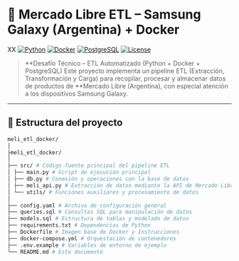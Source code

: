 # 🚀 Mercado Libre ETL – Samsung Galaxy (Argentina) + Docker
XX
[![Python](https://img.shields.io/badge/Python-3.10+-blue.svg)](https://www.python.org/)
[![Docker](https://img.shields.io/badge/Docker-Enabled-blue.svg)](https://www.docker.com/)
[![PostgreSQL](https://img.shields.io/badge/PostgreSQL-SQL-green.svg)](https://www.postgresql.org/)
[![License](https://img.shields.io/badge/license-MIT-green.svg)](LICENSE)

> **Desafío Técnico – ETL Automatizado (Python + Docker + PostgreSQL)
Este proyecto implementa un pipeline ETL (Extracción, Transformación y Carga) para recopilar, procesar y almacenar datos de productos de 
**Mercado Libre (Argentina), con especial atención a los dispositivos Samsung Galaxy.
---
## 🧩 Estructura del proyecto

```bash
meli_etl_docker/
│
├meli_etl_docker/
│
├── src/ # Código fuente principal del pipeline ETL
│ ├── main.py # Script de ejecución principal
│ ├── db.py # Conexión y operaciones con la base de datos
│ ├── meli_api.py # Extracción de datos mediante la API de Mercado Libre
│ └── utils/ # Funciones auxiliares y procesamiento de datos
│
├── config.yaml # Archivo de configuración general
├── queries.sql # Consultas SQL para manipulación de datos
├── models.sql # Estructura de tablas y modelado de datos
├── requirements.txt # Dependencias de Python
├── Dockerfile # Imagen base de Docker y Instrucciones
├── docker-compose.yml # Orquestación de contenedores
├── .env.example # Variables de entorno de ejemplo
└── README.md # Este documento